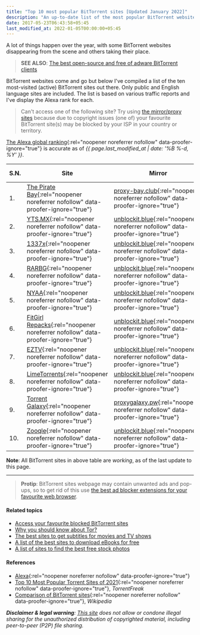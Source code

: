```yaml
---
title: "Top 10 most popular BitTorrent sites [Updated January 2022]"
description: "An up-to-date list of the most popular BitTorrent websites out there."
date: 2017-05-23T06:43:58+05:45
last_modified_at: 2022-01-05T00:00:00+05:45
---
```


A lot of things happen over the year, with some BitTorrent websites disappearing from the scene and others taking their place.

> **SEE ALSO**: [The best open-source and free of adware BitTorrent clients](/the-best-open-source-bittorrent-clients/)

BitTorrent websites come and go but below I've compiled a list of the ten most-visited (active) BitTorrent sites out there. Only public and English language sites are included. The list is based on various traffic reports and I've display the Alexa rank for each.

> Can't access one of the following site? Try using [the mirror/proxy sites](/access-your-favourite-blocked-bittorrent-sites/) because due to copyright issues (one of) your favourite BitTorrent site(s) may be blocked by your ISP in your country or territory.

[The Alexa global ranking](https://www.alexa.com/siteinfo){:rel="noopener noreferrer nofollow" data-proofer-ignore="true"} is accurate as of _{{ page.last_modified_at | date: '%B %-d, %Y' }}_.

| S.N. | Site                                                                                                             | Mirror                                                                                                                   | Specialization | RSS | Alexa Rank |
| ---- | ---------------------------------------------------------------------------------------------------------------- | ------------------------------------------------------------------------------------------------------------------------ | -------------- | --- | ---------- |
| 1.   | [The Pirate Bay](https://thepiratebay.org/){:rel="noopener noreferrer nofollow" data-proofer-ignore="true"}      | [proxy-bay.club](https://proxy-bay.club/){:rel="noopener noreferrer nofollow" data-proofer-ignore="true"}                | -              | Yes | 332        |
| 2.   | [YTS.MX](https://yts.mx/){:rel="noopener noreferrer nofollow" data-proofer-ignore="true"}                        | [unblockit.blue](https://yts.unblockit.blue/){:rel="noopener noreferrer nofollow" data-proofer-ignore="true"}            | Movies         | Yes | 402        |
| 3.   | [1337x](https://1337x.to/){:rel="noopener noreferrer nofollow" data-proofer-ignore="true"}                       | [unblockit.blue](https://1337x.unblockit.blue/){:rel="noopener noreferrer nofollow" data-proofer-ignore="true"}          | -              | No  | 433        |
| 4.   | [RARBG](https://rarbg.to/){:rel="noopener noreferrer nofollow" data-proofer-ignore="true"}                       | [unblockit.blue](https://rarbg.unblockit.blue/){:rel="noopener noreferrer nofollow" data-proofer-ignore="true"}          | -              | Yes | 1,064      |
| 5.   | [NYAA](https://nyaa.si/){:rel="noopener noreferrer nofollow" data-proofer-ignore="true"}                         | [unblockit.blue](http://nyaa.unblockit.blue/){:rel="noopener noreferrer nofollow" data-proofer-ignore="true"}            | Anime          | Yes | 1,109      |
| 6.   | [FitGirl Repacks](https://fitgirl-repacks.site/){:rel="noopener noreferrer nofollow" data-proofer-ignore="true"} | [unblockit.blue](https://fitgirlrepacks.unblockit.blue/){:rel="noopener noreferrer nofollow" data-proofer-ignore="true"} | Games          | No  | 2,604      |
| 7.   | [EZTV](https://eztv.re/){:rel="noopener noreferrer nofollow" data-proofer-ignore="true"}                         | [unblockit.blue](https://eztv.unblockit.blue/){:rel="noopener noreferrer nofollow" data-proofer-ignore="true"}           | TV series      | Yes | 3,664      |
| 8.   | [LimeTorrents](https://www.limetorrents.pro/){:rel="noopener noreferrer nofollow" data-proofer-ignore="true"}    | [unblockit.blue](https://limetorrents.unblockit.blue/){:rel="noopener noreferrer nofollow" data-proofer-ignore="true"}   | -              | Yes | 4,472      |
| 9.   | [Torrent Galaxy](https://torrentgalaxy.to/){:rel="noopener noreferrer nofollow" data-proofer-ignore="true"}      | [proxygalaxy.pw](https://proxygalaxy.pw/){:rel="noopener noreferrer nofollow" data-proofer-ignore="true"}                | -              | Yes | 6,110      |
| 10.  | [Zooqle](https://zooqle.com/){:rel="noopener noreferrer nofollow" data-proofer-ignore="true"}                    | [unblockit.blue](https://zooqle.unblockit.blue/){:rel="noopener noreferrer nofollow" data-proofer-ignore="true"}         | Search         | Yes | 12,359     |

**Note**: All BitTorrent sites in above table are _working_, as of the last update to this page.

---

> **Protip**: BitTorrent sites webpage may contain unwanted ads and pop-ups, so to get rid of this use [the best ad blocker extensions for your favourite web browser](/the-best-ad-blocker-extensions-for-your-favourite-web-browser-free-and-open-source/).

#### Related topics

- [Access your favourite blocked BitTorrent sites](/access-your-favourite-blocked-bittorrent-sites/)
- [Why you should know about Tor?](/why-you-should-know-about-tor/)
- [The best sites to get subtitles for movies and TV shows](/the-best-sites-to-get-subtitles-for-movies-and-tv-shows/)
- [A list of the best sites to download eBooks for free](/a-list-of-the-best-sites-to-download-ebooks-for-free/)
- [A list of sites to find the best free stock photos](/a-list-of-sites-to-find-the-best-free-stock-photos/)

#### References

- [Alexa](http://www.alexa.com/siteinfo){:rel="noopener noreferrer nofollow" data-proofer-ignore="true"}
- [Top 10 Most Popular Torrent Sites of 2021](https://torrentfreak.com/top-torrent-sites-2021-210103/){:rel="noopener noreferrer nofollow" data-proofer-ignore="true"}, _TorrentFreak_
- [Comparison of BitTorrent sites](http://en.wikipedia.org/wiki/Comparison_of_BitTorrent_sites){:rel="noopener noreferrer nofollow" data-proofer-ignore="true"}, _Wikipedia_

_**Disclaimer & legal warning**: [This site](/) does not allow or condone illegal sharing for the unauthorized distribution of copyrighted material, including peer-to-peer (P2P) file sharing._
